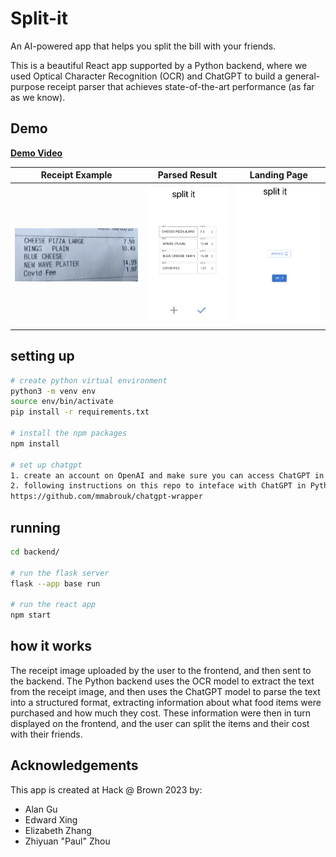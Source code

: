 # Split-it
An AI-powered app that helps you split the bill with your friends. 

This is a beautiful React app supported by a Python backend, where we used Optical Character Recognition (OCR) and ChatGPT to build a general-purpose receipt parser that achieves state-of-the-art performance (as far as we know).

## Demo
[**Demo Video**](https://drive.google.com/file/d/10i-0ATFyxK-_-pMLDm0Q6r14uR6BzkL1/view?usp=sharing)

| Receipt Example | Parsed Result | Landing Page |
| :---: | :---: | :---: |
| ![receipt](assets/receipt.jpg) | ![paserd_result](assets/parsed_result.png) | ![landing_page](assets/landing_page.png) |


## setting up
```bash
# create python virtual environment
python3 -m venv env
source env/bin/activate
pip install -r requirements.txt

# install the npm packages
npm install

# set up chatgpt
1. create an account on OpenAI and make sure you can access ChatGPT in the browser
2. following instructions on this repo to inteface with ChatGPT in Python:
https://github.com/mmabrouk/chatgpt-wrapper 
```


## running
```bash
cd backend/

# run the flask server
flask --app base run

# run the react app
npm start
```


## how it works 
The receipt image uploaded by the user to the frontend, and then sent to the backend. 
The Python backend uses the OCR model to extract the text from the receipt image, and then uses the ChatGPT model to parse the text into a structured format, extracting information about what food items were purchased and how much they cost. 
These information were then in turn displayed on the frontend, and the user can split the items and their cost with their friends. 


## Acknowledgements
This app is created at Hack @ Brown 2023 by:
- Alan Gu
- Edward Xing
- Elizabeth Zhang
- Zhiyuan "Paul" Zhou
